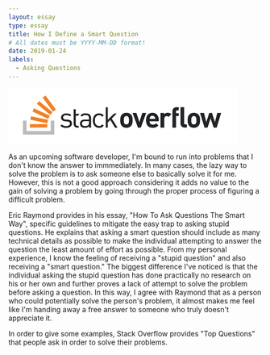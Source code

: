 ```yaml
---
layout: essay
type: essay
title: How I Define a Smart Question
# All dates must be YYYY-MM-DD format!
date: 2019-01-24
labels:
  - Asking Questions
---
```


<img class="ui image" src="../images/stack_overflow.png">

As an upcoming software developer, I'm bound to run into problems that I don't know the answer to immmediately. In many cases, the lazy way to solve the problem is to ask someone else to basically solve it for me. However, this is not a good approach considering it adds no value to the gain of solving a problem by going through the proper process of figuring a difficult problem. 

Eric Raymond provides in his essay, "How To Ask Questions The Smart Way", specific guidelines to mitigate the easy trap to asking stupid questions. He explains that asking a smart question should include as many technical details as possible to make the individual attempting to answer the question the least amount of effort as possible. From my personal experience, I know the feeling of receiving a "stupid question" and also receiving a "smart question." The biggest difference I've noticed is that the individual asking the stupid question has done practically no research on his or her own and further proves a lack of attempt to solve the problem before asking a question. In this way, I agree with Raymond that as a person who could potentially solve the person's problem, it almost makes me feel like I'm handing away a free answer to someone who truly doesn't appreciate it. 

In order to give some examples, Stack Overflow provides "Top Questions" that people ask in order to solve their problems. 

